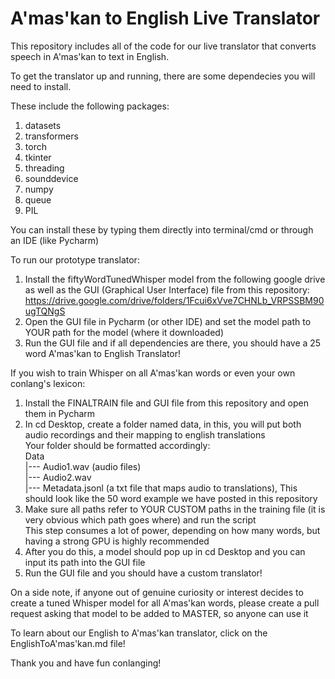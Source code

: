# A'mas'kan to English Live Translator
This repository includes all of the code for our live translator that converts speech in A'mas'kan to text in English.  

To get the translator up and running, there are some dependecies you will need to install.  

These include the following packages:  
1. datasets  
2. transformers  
3. torch  
4. tkinter  
5. threading  
6. sounddevice  
7. numpy  
8. queue  
9. PIL  

You can install these by typing them directly into terminal/cmd or through an IDE (like Pycharm)  

To run our prototype translator:  
1. Install the fiftyWordTunedWhisper model from the following google drive as well as the GUI (Graphical User Interface) file from this repository: https://drive.google.com/drive/folders/1Fcui6xVve7CHNLb_VRPSSBM90ugTQNgS
2. Open the GUI file in Pycharm (or other IDE) and set the model path to YOUR path for the model (where it downloaded)  
3. Run the GUI file and if all dependencies are there, you should have a 25 word A'mas'kan to English Translator!  

If you wish to train Whisper on all A'mas'kan words or even your own conlang's lexicon:  
1. Install the FINALTRAIN file and GUI file from this repository and open them in Pycharm  
2. In cd Desktop, create a folder named data, in this, you will put both audio recordings and their mapping to english translations  
   Your folder should be formatted accordingly:  
   Data  
     |--- Audio1.wav (audio files)  
     |--- Audio2.wav  
     |--- Metadata.jsonl (a txt file that maps audio to translations), This should look like the 50 word example we have posted in this repository  
3. Make sure all paths refer to YOUR CUSTOM paths in the training file (it is very obvious which path goes where) and run the script  
   This step consumes a lot of power, depending on how many words, but having a strong GPU is highly recommended  
4. After you do this, a model should pop up in cd Desktop and you can input its path into the GUI file  
5. Run the GUI file and you should have a custom translator!  

On a side note, if anyone out of genuine curiosity or interest decides to create a tuned Whisper model for all A'mas'kan words, please create a pull request asking that model to be added to MASTER, so anyone can use it

To learn about our English to A'mas'kan translator, click on the EnglishToA'mas'kan.md file!

Thank you and have fun conlanging!

